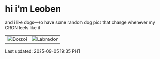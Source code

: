 # hi i'm Leoben

and i like dogs—so have some random dog pics that change whenever my CRON feels like it

|  |  |
|--------|----------|
| ![Borzoi](https://random-dog-vercel.vercel.app/api/random-borzoi?v=1757072118) | ![Labrador](https://random-dog-vercel.vercel.app/api/random-labrador?v=1757072118) |

Last updated: 2025-09-05 19:35 PHT
